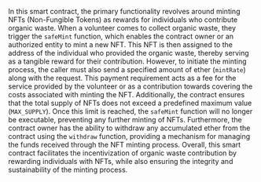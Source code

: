  In this smart contract, the primary functionality revolves around minting NFTs (Non-Fungible Tokens) as rewards for individuals who contribute organic waste. When a volunteer comes to collect organic waste, they trigger the `safeMint` function, which enables the contract owner or an authorized entity to mint a new NFT. This NFT is then assigned to the address of the individual who provided the organic waste, thereby serving as a tangible reward for their contribution. However, to initiate the minting process, the caller must also send a specified amount of ether (`mintRate`) along with the request. This payment requirement acts as a fee for the service provided by the volunteer or as a contribution towards covering the costs associated with minting the NFT. Additionally, the contract ensures that the total supply of NFTs does not exceed a predefined maximum value (`MAX_SUPPLY`). Once this limit is reached, the `safeMint` function will no longer be executable, preventing any further minting of NFTs. Furthermore, the contract owner has the ability to withdraw any accumulated ether from the contract using the `withdraw` function, providing a mechanism for managing the funds received through the NFT minting process. Overall, this smart contract facilitates the incentivization of organic waste contribution by rewarding individuals with NFTs, while also ensuring the integrity and sustainability of the minting process.
